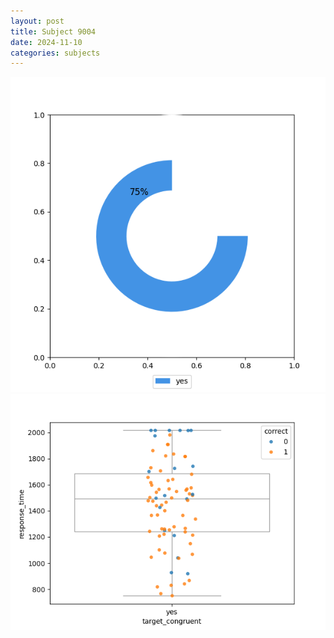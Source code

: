```yaml
---
layout: post
title: Subject 9004
date: 2024-11-10
categories: subjects
---
```


![](data/9004/run-11/9004_accuracy_target_congruence.png)
![](data/9004/run-11/9004_rt_congruence.png)
